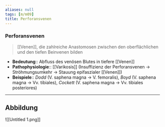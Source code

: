 ```yaml
---
aliases: null
tags: [m/m09]
title: Perforansvenen
---
```

### Perforansvenen 
> [[Venen]], die zahlreiche Anastomosen zwischen den oberflächlichen und den tiefen Beinvenen bilden
- **Bedeutung**:: Abfluss des venösen Blutes in tiefere [[Venen]]
- **Pathophysiologie**:: [[Varikosis]] (Insuffizienz der Perforansvenen → Ströhmungsumkehr → Stauung epifaszialer [[Venen]])
- **Beispiele**:: *Dodd* (V. saphena magna → V. femoralis), *Boyd* (V. saphena magna → Vv. tibiales), *Cockett* (V. saphena magna → Vv. tibiales posteriores)
---
## Abbildung

![[Untitled 1.png]]